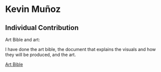 # Kevin Muñoz

## Individual Contribution

Art Bible and art:

I have done the art bible, the document that explains the visuals and how they will be produced, and the art.

[Art Bible](https://github.com/cherry-glasses/Clowns-F8/wiki/Art-Bible)
